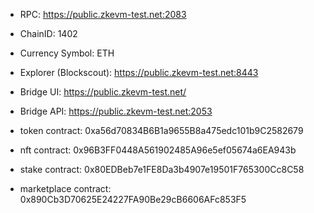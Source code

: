 * RPC: https://public.zkevm-test.net:2083
* ChainID: 1402
* Currency Symbol: ETH
* Explorer (Blockscout): https://public.zkevm-test.net:8443
* Bridge UI: https://public.zkevm-test.net/
* Bridge API: https://public.zkevm-test.net:2053

* token contract: 0xa56d70834B6B1a9655B8a475edc101b9C2582679
* nft contract: 0x96B3FF0448A561902485A96e5ef05674a6EA943b 
* stake contract: 0x80EDBeb7e1FE8Da3b4907e19501F765300Cc8C58
* marketplace contract: 0x890Cb3D70625E24227FA90Be29cB6606AFc853F5
